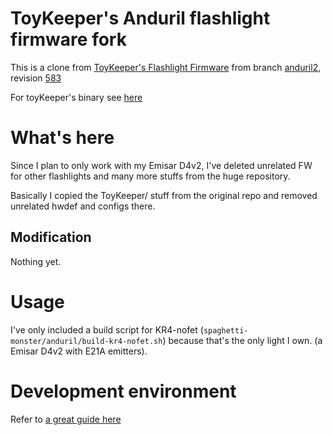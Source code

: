 # ToyKeeper's Anduril flashlight firmware fork

This is a clone from [ToyKeeper's Flashlight Firmware](https://code.launchpad.net/flashlight-firmware) from branch [anduril2](https://code.launchpad.net/~toykeeper/flashlight-firmware/anduril2), revision [583](https://bazaar.launchpad.net/~toykeeper/flashlight-firmware/anduril2/revision/583)

For toyKeeper's binary see [here](http://toykeeper.net/torches/fsm/)


# What's here

Since I plan to only work with my Emisar D4v2, I've deleted unrelated FW for other flashlights and many more stuffs from the huge repository.

Basically I copied the ToyKeeper/ stuff from the original repo and removed unrelated hwdef and configs there.

## Modification

Nothing yet.

# Usage

I've only included a build script for KR4-nofet (`spaghetti-monster/anduril/build-kr4-nofet.sh`) because that's the only light I own. (a Emisar D4v2 with E21A emitters). 

# Development environment

Refer to [a great guide here](https://oweban.org/files/)